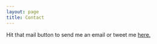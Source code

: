 ```yaml
---
layout: page
title: Contact
---
```


Hit that mail button to send me an email or tweet me [here.](https://twitter.com/intent/tweet?text=@a_doodlebug)

